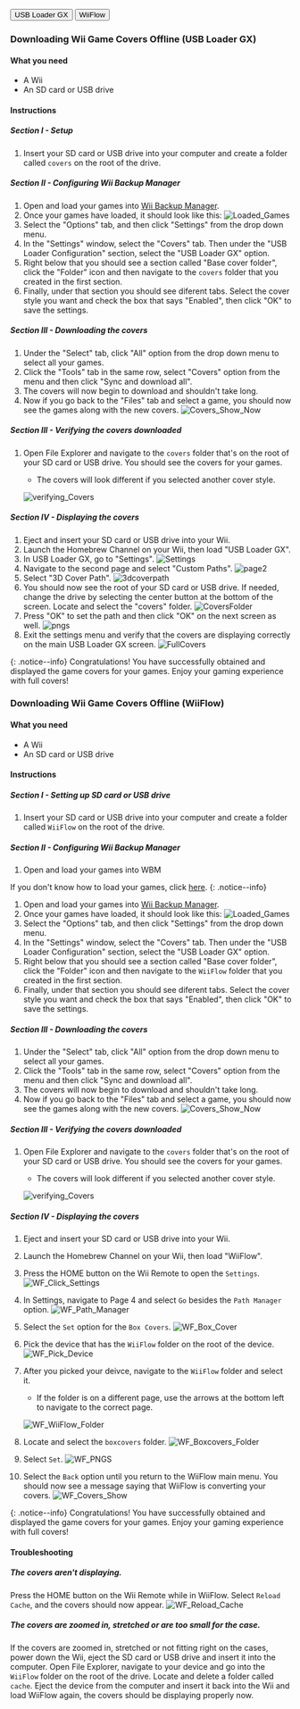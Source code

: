 <button class="tablinks btn btn--large btn--primary WBM" id="defaultOpen" onclick="openTab(event, 'WBM_usbloaderGX')">USB Loader GX</button>
<button class="tablinks btn btn--large btn--info WBM" onclick="openTab(event, 'WBM_wiiflow')">WiiFlow</button>

<div id="WBM_usbloaderGX" class="blanktabcontent" markdown="1">

### Downloading Wii Game Covers Offline (USB Loader GX)

#### What you need

- A Wii
- An SD card or USB drive

#### Instructions

##### Section I - Setup

1. Insert your SD card or USB drive into your computer and create a folder called `covers` on the root of the drive.

##### Section II - Configuring Wii Backup Manager

1. Open and load your games into [Wii Backup Manager](wiibackupmanager).
1. Once your games have loaded, it should look like this:
   ![Loaded_Games](/images/WBM/Loaded_Games.png)
1. Select the "Options" tab, and then click "Settings" from the drop down menu.
1. In the "Settings" window, select the "Covers" tab. Then under the "USB Loader Configuration" section, select the "USB Loader GX" option.
1. Right below that you should see a section called "Base cover folder", click the "Folder" icon and then navigate to the `covers` folder that you created in the first section.
1. Finally, under that section you should see diferent tabs. Select the cover style you want and check the box that says "Enabled", then click "OK" to save the settings.

##### Section III - Downloading the covers

1. Under the "Select" tab, click "All" option from the drop down menu to select all your games.
1. Click the "Tools" tab in the same row, select "Covers" option from the menu and then click "Sync and download all".
1. The covers will now begin to download and shouldn't take long.
1. Now if you go back to the "Files" tab and select a game, you should now see the games along with the new covers.
   ![Covers_Show_Now](/images/WBM/Covers_Show_Now.png)

##### Section III - Verifying the covers downloaded

1. Open File Explorer and navigate to the `covers` folder that's on the root of your SD card or USB drive. You should see the covers for your games.

   - The covers will look different if you selected another cover style.

   ![verifying_Covers](/images/WBM/verifying_Covers.png)

##### Section IV - Displaying the covers

1. Eject and insert your SD card or USB drive into your Wii.
1. Launch the Homebrew Channel on your Wii, then load "USB Loader GX".
1. In USB Loader GX, go to "Settings".
   ![Settings](/images/USBLoadergx/Settings.png)
1. Navigate to the second page and select "Custom Paths".
   ![page2](/images/USBLoadergx/Custom_Paths.png)
1. Select "3D Cover Path".
   ![3dcoverpath](/images/USBLoadergx/3D_Cover_Path.png)
1. You should now see the root of your SD card or USB drive. If needed, change the drive by selecting the center button at the bottom of the screen. Locate and select the "covers" folder.
   ![CoversFolder](/images/USBLoadergx/Root_Covers.png)
1. Press "OK" to set the path and then click "OK" on the next screen as well.
   ![pngs](/images/USBLoadergx/USBLGX_PNGS.png)
1. Exit the settings menu and verify that the covers are displaying correctly on the main USB Loader GX screen.
   ![FullCovers](/images/USBLoadergx/Full_Covers.png)

{: .notice--info}
Congratulations! You have successfully obtained and displayed the game covers for your games. Enjoy your gaming experience with full covers!

</div>

<!--  -->
<div id="WBM_wiiflow" class="blanktabcontent" markdown="1">

### Downloading Wii Game Covers Offline (WiiFlow)

#### What you need

- A Wii
- An SD card or USB drive

#### Instructions

##### Section I - Setting up SD card or USB drive

1. Insert your SD card or USB drive into your computer and create a folder called `WiiFlow` on the root of the drive.

##### Section II - Configuring Wii Backup Manager

1. Open and load your games into WBM

If you don't know how to load your games, click [here](wiibackupmanager).
{: .notice--info}

1. Open and load your games into [Wii Backup Manager](wiibackupmanager).
1. Once your games have loaded, it should look like this:
   ![Loaded_Games](/images/WBM/Loaded_Games.png)
1. Select the "Options" tab, and then click "Settings" from the drop down menu.
1. In the "Settings" window, select the "Covers" tab. Then under the "USB Loader Configuration" section, select the "USB Loader GX" option.
1. Right below that you should see a section called "Base cover folder", click the "Folder" icon and then navigate to the `WiiFlow` folder that you created in the first section.
1. Finally, under that section you should see diferent tabs. Select the cover style you want and check the box that says "Enabled", then click "OK" to save the settings.

##### Section III - Downloading the covers

1. Under the "Select" tab, click "All" option from the drop down menu to select all your games.
1. Click the "Tools" tab in the same row, select "Covers" option from the menu and then click "Sync and download all".
1. The covers will now begin to download and shouldn't take long.
1. Now if you go back to the "Files" tab and select a game, you should now see the games along with the new covers.
   ![Covers_Show_Now](/images/WBM/Covers_Show_Now.png)

##### Section III - Verifying the covers downloaded

1. Open File Explorer and navigate to the `covers` folder that's on the root of your SD card or USB drive. You should see the covers for your games.

   - The covers will look different if you selected another cover style.

   ![verifying_Covers](/images/WBM/verifying_Covers.png)

##### Section IV - Displaying the covers

1. Eject and insert your SD card or USB drive into your Wii.
1. Launch the Homebrew Channel on your Wii, then load "WiiFlow".
1. Press the HOME button on the Wii Remote to open the `Settings`.
   ![WF_Click_Settings](/images/WiiFlow/WF_Click_Settings.png)

1. In Settings, navigate to Page 4 and select `Go` besides the `Path Manager` option.
   ![WF_Path_Manager](/images/WiiFlow/WF_Path_Manager.png)
1. Select the `Set` option for the `Box Covers`.
   ![WF_Box_Cover](/images/WiiFlow/WF_Box_Cover.png)
1. Pick the device that has the `WiiFlow` folder on the root of the device.
   ![WF_Pick_Device](/images/WiiFlow/WF_Pick_Device.png)
1. After you picked your deivce, navigate to the `WiiFlow` folder and select it.

   - If the folder is on a different page, use the arrows at the bottom left to navigate to the correct page.

   ![WF_WiiFlow_Folder](/images/WiiFlow/WF_WiiFlow_Folder.png)

1. Locate and select the `boxcovers` folder.
   ![WF_Boxcovers_Folder](/images/WiiFlow/WF_Boxcovers_Folder.png)
1. Select `Set`.
   ![WF_PNGS](/images/WiiFlow/WF_PNGS.png)
1. Select the `Back` option until you return to the WiiFlow main menu. You should now see a message saying that WiiFlow is converting your covers.
   ![WF_Covers_Show](/images/WiiFlow/WF_Covers_Show.png)

{: .notice--info}
Congratulations! You have successfully obtained and displayed the game covers for your games. Enjoy your gaming experience with full covers!

#### Troubleshooting

##### The covers aren't displaying.

Press the HOME button on the Wii Remote while in WiiFlow. Select `Reload Cache`, and the covers should now appear.
![WF_Reload_Cache](/images/WiiFlow/WF_Reload_Cache.png)

##### The covers are zoomed in, stretched or are too small for the case.

If the covers are zoomed in, stretched or not fitting right on the cases, power down the Wii, eject the SD card or USB drive and insert it into the computer. Open File Explorer, navigate to your device and go into the `WiiFlow` folder on the root of the drive. Locate and delete a folder called `cache`. Eject the device from the computer and insert it back into the Wii and load WiiFlow again, the covers should be displaying properly now.

</div>

<script>
  let tabcontent = document.getElementsByClassName("blanktabcontent");
  let tablinks = document.getElementsByClassName("tablinks");

  function openTab(evt, tabName) {
      let element;

      for (element of tabcontent) {
          element.style.display = "none";
      }

      for (element of tablinks) {
          element.className = element.className.replace(
              "btn--primary",
              "btn--info"
          );
          if (!element.className.includes("btn--info"))
              element.className += " btn--info";
      }

      document.getElementById(tabName).style.display = "block";
      evt.currentTarget.className = evt.currentTarget.className.replace(
          "btn--info",
          "btn--primary"
      );
  }

  // Get the element with id="defaultOpen" and click on it
  document.getElementById("defaultOpen").click();
</script>
